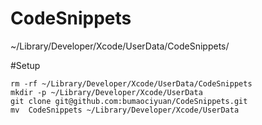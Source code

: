 CodeSnippets
============

~/Library/Developer/Xcode/UserData/CodeSnippets/

#Setup
```
rm -rf ~/Library/Developer/Xcode/UserData/CodeSnippets
mkdir -p ~/Library/Developer/Xcode/UserData
git clone git@github.com:bumaociyuan/CodeSnippets.git
mv  CodeSnippets ~/Library/Developer/Xcode/UserData
```
